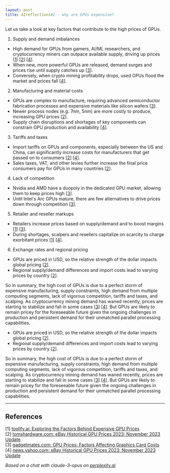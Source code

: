 ```yaml
---
layout: post
title: AIreflections#2 - why are GPUs expensive? 
---
```


Let us take a look at key factors that contribute to the high prices of GPUs.

1. Supply and demand imbalances
- High demand for GPUs from gamers, AI/ML researchers, and cryptocurrency miners can outpace available supply, driving up prices [[1](#ref-1)] [[2](#ref-2)] [[4](#ref-4)]. 
- When new, more powerful GPUs are released, demand surges and prices rise until supply catches up [[3](#ref-3)].
- Conversely, when crypto mining profitability drops, used GPUs flood the market and prices fall [[4](#ref-4)].

2. Manufacturing and material costs
- GPUs are complex to manufacture, requiring advanced semiconductor fabrication processes and expensive materials like silicon wafers [[3](#ref-2)].
- Newer process nodes (e.g. 7nm, 5nm) are more costly to produce, increasing GPU prices [[2](#ref-2)].
- Supply chain disruptions and shortages of key components can constrain GPU production and availability [[4](#ref-4)].

3. Tariffs and taxes
- Import tariffs on GPUs and components, especially between the US and China, can significantly increase costs for manufacturers that get passed on to consumers [[2](#ref-2)] [[4](#ref-4)].
- Sales taxes, VAT, and other levies further increase the final price consumers pay for GPUs in many countries [[2](#ref-2)].

4. Lack of competition 
- Nvidia and AMD have a duopoly in the dedicated GPU market, allowing them to keep prices high [[3](#ref-3)].
- Until Intel's Arc GPUs mature, there are few alternatives to drive prices down through competition [[3](#ref-3)].

5. Retailer and reseller markups
- Retailers increase prices based on supply/demand and to boost margins [[1](#ref-2)] [[3](#ref-3)]. 
- During shortages, scalpers and resellers capitalize on scarcity to charge exorbitant prices [[1](#ref-1)] [[4](#ref-4)].

6. Exchange rates and regional pricing
- GPUs are priced in USD, so the relative strength of the dollar impacts global pricing [[2](#ref-2)].
- Regional supply/demand differences and import costs lead to varying prices by country [[2](#ref-2)].

So in summary, the high cost of GPUs is due to a perfect storm of expensive manufacturing, supply constraints, high demand from multiple computing segments, lack of vigorous competition, tariffs and taxes, and scalping. As cryptocurrency mining demand has waned recently, prices are starting to stabilize and fall in some cases [[3](#ref-3)] [[4](#ref-4)]. But GPUs are likely to remain pricey for the foreseeable future given the ongoing challenges in production and persistent demand for their unmatched parallel processing capabilities.

- GPUs are priced in USD, so the relative strength of the dollar impacts global pricing [[2](#ref-2)].
- Regional supply/demand differences and import costs lead to varying prices by country [[2](#ref-2)].

So in summary, the high cost of GPUs is due to a perfect storm of expensive manufacturing, supply constraints, high demand from multiple computing segments, lack of vigorous competition, tariffs and taxes, and scalping. As cryptocurrency mining demand has waned recently, prices are starting to stabilize and fall in some cases [[3](#ref-3)] [[4](#ref-4)]. But GPUs are likely to remain pricey for the foreseeable future given the ongoing challenges in production and persistent demand for their unmatched parallel processing capabilities.

---
## References

[1] <a id="ref-1"></a> [toolify.ai: Exploring the Factors Behind Expensive GPU Prices](https://www.toolify.ai/hardware/exploring-the-factors-behind-expensive-gpu-prices-2880210)  
[2] <a id="ref-2"></a> [tomshardware.com: eBay Historical GPU Prices 2023: November 2023 Update](https://www.tomshardware.com/news/gpus-historical-ebay-pricing)  
[3] <a id="ref-3"></a> [gadgetmates.com: GPU Prices: Factors Affecting Graphics Card Costs](https://gadgetmates.com/gpu-prices)  
[4] <a id="ref-4"></a> [news.yahoo.com: eBay Historical GPU Prices 2023: November 2023 Update](https://news.yahoo.com/ebay-historical-gpu-prices-2023-134424603.html)  

_Based on a chat with claude-3-opus on [perplexity.ai](https://perplexity.ai)_


<!-- -------------------------------------------------------------- -->
<!-- 
sequence: renumber, accumulate, format

to increment numbers, use multiple cursors then emmet shortcuts

regex...
\[(\d+)\]
to
 [[$1](#ref-$1)]

regex...
\[(\d+)\] (.*)
to
[$1] <a id="ref-$1"></a> [display text]($2)  

change "Citations:" to "## References"
-->
<!-- 
Include images like this:  
<figure style="text-align: center; width:100%;">
    <img src="{{site.baseurl}}/images/experimenting_files/experimenting_18_1.svg" alt="___" style="max-width:90%; 
    height: auto; margin:3% auto; display:block;">
    <figcaption>___</figcaption>
</figure> 
-->
<!-- 
Include code snippets like this:  
```python 
def square(x):
    return x**2
``` 
-->
<!-- 
Cite like this [[2](#ref-2)], and this [[3](#ref-3)]. Use two extra spaces at end of each line for line break
---
### References  
[1] <a id="ref-1"></a> [display text](hyperlink)  
[2] <a id="ref-2"></a> [display text](hyperlink) 
[3] <a id="ref-3"></a> [display text](hyperlink)   
-->
<!-- -------------------------------------------------------------- -->